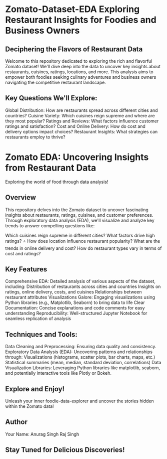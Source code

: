 # Zomato-Dataset-EDA Exploring Restaurant Insights for Foodies and Business Owners

## Deciphering the Flavors of Restaurant Data

Welcome to this repository dedicated to exploring the rich and flavorful Zomato dataset! We'll dive deep into the data to uncover key insights about restaurants, cuisines, ratings, locations, and more. This analysis aims to empower both foodies seeking culinary adventures and business owners navigating the competitive restaurant landscape.

## Key Questions We'll Explore:

Global Distribution: How are restaurants spread across different cities and countries?
Cuisine Variety: Which cuisines reign supreme and where are they most popular?
Ratings and Reviews: What factors influence customer ratings and satisfaction?
Cost and Online Delivery: How do cost and delivery options impact choices?
Restaurant Insights: What strategies can restaurants employ to thrive?

# Zomato EDA: Uncovering Insights from Restaurant Data

Exploring the world of food through data analysis!

## Overview

This repository delves into the Zomato dataset to uncover fascinating insights about restaurants, ratings, cuisines, and customer preferences. Through exploratory data analysis (EDA), we'll visualize and analyze key trends to answer compelling questions like:

Which cuisines reign supreme in different cities?
What factors drive high ratings? ⭐️
How does location influence restaurant popularity?
What are the trends in online delivery and cost?
How do restaurant types vary in terms of cost and ratings?

## Key Features

Comprehensive EDA: Detailed analysis of various aspects of the dataset, including:
Distribution of restaurants across cities and countries
Insights on ratings, online delivery, costs, and cuisines
Relationships between restaurant attributes
Visualizations Galore: Engaging visualizations using Python libraries (e.g., Matplotlib, Seaborn) to bring data to life
Clear Documentation: Concise explanations and code comments for easy understanding
Reproducibility: Well-structured Jupyter Notebook for seamless replication of analysis

## Techniques and Tools:

Data Cleaning and Preprocessing: Ensuring data quality and consistency.
Exploratory Data Analysis (EDA): Uncovering patterns and relationships through:
Visualizations (histograms, scatter plots, bar charts, maps, etc.)
Statistical summaries (mean, median, standard deviation, correlations)
Data Visualization Libraries: Leveraging Python libraries like matplotlib, seaborn, and potentially interactive tools like Plotly or Bokeh.

## Explore and Enjoy!

Unleash your inner foodie-data-explorer and uncover the stories hidden within the Zomato data! ️

## Author

Your Name: Anurag Singh Raj Singh

## Stay Tuned for Delicious Discoveries!
